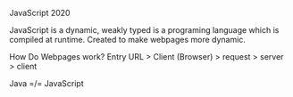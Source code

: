 JavaScript 2020

JavaScript is a dynamic, weakly typed is a programing language which is compiled at runtime. Created to make webpages more dynamic.

How Do Webpages work?
Entry URL > Client (Browser) > request > server > client

Java =/= JavaScript
